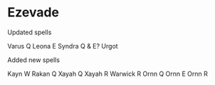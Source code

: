 # Ezevade
Updated spells

Varus Q
Leona E
Syndra Q & E?
Urgot

Added new spells

Kayn W
Rakan Q
Xayah Q
Xayah R
Warwick R
Ornn Q
Ornn E
Ornn R

